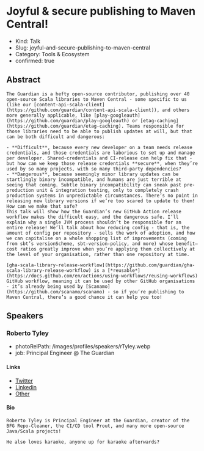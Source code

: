 # Joyful & secure publishing to Maven Central!

- Kind: Talk
- Slug: joyful-and-secure-publishing-to-maven-central
- Category: Tools & Ecosystem
- confirmed: true

## Abstract

```
The Guardian is a hefty open-source contributor, publishing over 40 open-source Scala libraries to Maven Central - some specific to us (like our [content-api-scala-client](https://github.com/guardian/content-api-scala-client)), and others more generally applicable, like [play-googleauth](https://github.com/guardian/play-googleauth) or [etag-caching](https://github.com/guardian/etag-caching). Teams responsible for those libraries need to be able to publish updates at will, but that can be both difficult and dangerous:

- **Difficult**, because every new developer on a team needs release credentials, and those credentials are laborious to set up and manage per developer. Shared-credentials and CI-release can help fix that - but how can we keep those release credentials **secure**, when they’re used by so many projects, with so many third-party dependencies?
- **Dangerous**, because seemingly minor library updates can be startlingly binary incompatible, and humans are just terrible at seeing that coming. Subtle binary incompatibility can sneak past pre-production unit & integration testing, only to completely crash production systems in unpredictable circumstances. There’s no point in releasing new library versions if we’re too scared to update to them! How can we make that safe?
This talk will show how the Guardian’s new GitHub Action release workflow makes the difficult easy, and the dangerous safe. I’ll explain why a single JVM process shouldn’t be responsible for an entire release! We’ll talk about how reducing config - that is, the amount of config per repository - sells the work of adoption, and how we can capitalise on a whole shopping list of improvements (coming from sbt’s versionScheme, sbt-version-policy, and more) whose benefit–cost ratios greatly improve when you’re applying them collectively at the level of your organisation, rather than one repository at time.

[gha-scala-library-release-workflow](https://github.com/guardian/gha-scala-library-release-workflow) is a [*reusable*](https://docs.github.com/en/actions/using-workflows/reusing-workflows) GitHub workflow, meaning it can be used by other GitHub organisations - it’s already being used by [Scanamo](https://github.com/scanamo/scanamo) - so if you’re publishing to Maven Central, there’s a good chance it can help you too!
```

## Speakers

### Roberto Tyley

- photoRelPath: /images/profiles/speakers/rTyley.webp
- job: Principal Engineer @ The Guardian

#### Links

- [Twitter](http://twitter.com/rtyley)
- [Linkedin](https://www.linkedin.com/in/robertotyley)
- [Other](https://www.theguardian.com/profile/roberto-tyley)

#### Bio

```
Roberto Tyley is Principal Engineer at the Guardian, creator of the BFG Repo-Cleaner, the CI/CD tool Prout, and many more open-source Java/Scala projects!

He also loves karaoke, anyone up for karaoke afterwards?
```
